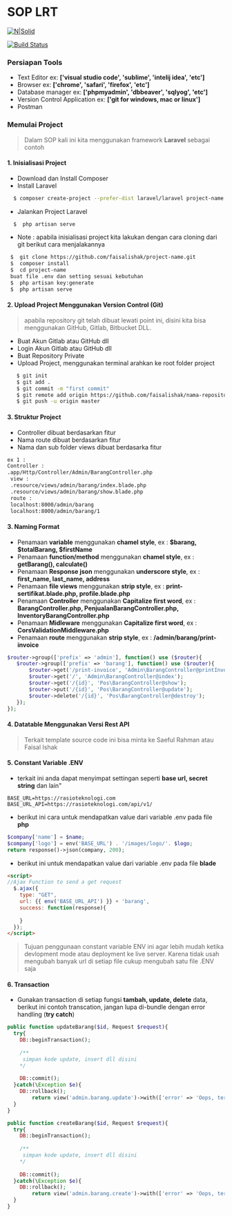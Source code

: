 # SOP LRT

[![N|Solid](http://rasioteknologi.com/assets/img/logo/logo-lrt.png)](http://rasioteknologi.com)

[![Build Status](https://travis-ci.org/joemccann/dillinger.svg?branch=master)](http://rasioteknologi.com)


### Persiapan Tools
  - Text Editor ex: **['visual studio code', 'sublime', 'intelij idea', 'etc']**
  - Browser ex: **['chrome', 'safari', 'firefox', 'etc']**
  - Database manager ex: **['phpmyadmin', 'dbbeaver', 'sqlyog', 'etc']**
  - Version Control Application ex: **['git for windows, mac  or linux']**
  - Postman

### Memulai Project
> Dalam SOP kali ini kita menggunakan framework **Laravel** sebagai contoh
#### 1. Inisialisasi Project 
  - Download dan Install Composer 
  - Install Laravel 
```sh 
  $ composer create-project --prefer-dist laravel/laravel project-name
```
  - Jalankan Project Laravel
```sh 
  $  php artisan serve
```
 - Note : apabila inisialisasi project kita lakukan dengan cara cloning dari git berikut cara menjalakannya
 ```sh 
  $  git clone https://github.com/faisalishak/project-name.git
  $  composer install
  $  cd project-name
  buat file .env dan setting sesuai kebutuhan 
  $  php artisan key:generate
  $  php artisan serve
```

#### 2. Upload Project Menggunakan Version Control (Git)
> apabila repository git telah dibuat lewati point ini, disini kita bisa menggunakan GitHub, Gitlab, Bitbucket DLL.

  - Buat Akun Gitlab atau GitHub dll
  - Login Akun Gitlab atau GitHub dll
  - Buat Repository Private
  - Upload Project, menggunakan terminal arahkan ke root folder project
```sh 
   $ git init 
   $ git add . 
   $ git commit -m "first commit" 
   $ git remote add origin https://github.com/faisalishak/nama-repository.git 
   $ git push -u origin master
```

#### 3. Struktur Project
- Controller dibuat berdasarkan fitur 
- Nama route dibuat berdasarkan fitur
- Nama dan sub folder views dibuat berdasarka fitur
```sh 
ex 1 : 
Controller :
.app/Http/Controller/Admin/BarangController.php
 view :
 .resource/views/admin/barang/index.blade.php
 .resource/views/admin/barang/show.blade.php
 route :
 localhost:8000/admin/barang
 localhost:8000/admin/barang/1
```


#### 3. Naming Format
- Penamaan **variable** menggunakan **chamel style**, ex : **$barang, $totalBarang, $firstName** 
- Penamaan **function/method** menggunakan **chamel style**, ex : **getBarang(), calculate()**
- Penamaan **Response json** menggunakan **underscore style**, ex : **first_name, last_name, address** 
- Penamaan **file views** menggunakan **strip style**, ex : **print-sertifikat.blade.php, profile.blade.php**
- Penamaan **Controller** menggunakan **Capitalize first word**, ex : **BarangController.php, PenjualanBarangController.php, InventoryBarangController.php**
- Penamaan **Midleware** menggunakan **Capitalize first word**, ex : **CorsValidationMiddleware.php**
- Penamaan **route** menggunakan **strip style**, ex : **/admin/barang/print-invoice**
 ```php
 $router->group(['prefix' => 'admin'], function() use ($router){
    $router->group(['prefix' => 'barang'], function() use ($router){
        $router->get('/print-invoice', 'Admin\BarangController@printInvoice');
        $router->get('/', 'Admin\BarangController@index');
        $router->get('/{id}', 'Pos\BarangController@show');
        $router->put('/{id}', 'Pos\BarangController@update');
        $router->delete('/{id}', 'Pos\BarangController@destroy');
    });
});
```

#### 4. Datatable Menggunakan Versi Rest API
> Terkait template source code ini bisa minta ke Saeful Rahman atau Faisal Ishak

#### 5. Constant Variable .ENV
- terkait ini anda dapat menyimpat settingan seperti  **base url, secret string** dan lain"
```
BASE_URL=https://rasioteknologi.com
BASE_URL_API=https://rasioteknologi.com/api/v1/
```
- berikut ini cara untuk mendapatkan value dari variable .env pada file **php**
```php
$company['name'] = $name;
$company['logo'] = env('BASE_URL') . '/images/logo/'. $logo;
return response()->json(company, 200);
```

- berikut ini untuk mendapatkan value dari variable .env pada file **blade**
```html
<script>
//Ajax Function to send a get request
  $.ajax({
    type: "GET",
    url: {{ env('BASE_URL_API') }} + 'barang',
    success: function(response){
        
    }
  });
</script>
```
> Tujuan penggunaan constant variable ENV ini agar lebih mudah ketika devlopment mode atau deployment ke live server.
> Karena tidak usah mengubah banyak url di setiap file cukup mengubah satu file .ENV saja


#### 6. Transaction
- Gunakan transaction di setiap fungsi **tambah, update, delete** data, berikut ini contoh transcation, jangan lupa di-bundle dengan error handling (**try catch**)

```php
public function updateBarang($id, Request $request){
  try{
    DB::beginTransaction();
      
    /**  
     simpan kode update, insert dll disini 
    */
      
    DB::commit();
  }catch(\Exception $e){
    DB::rollback();
        return view('admin.barang.update')->with(['error' => 'Oops, terjadi kesalahan silahkan coba lagi']);
  }
}

public function createBarang($id, Request $request){
  try{
    DB::beginTransaction();
      
    /**  
     simpan kode update, insert dll disini 
    */
      
    DB::commit();
  }catch(\Exception $e){
    DB::rollback();
        return view('admin.barang.create')->with(['error' => 'Oops, terjadi kesalahan silahkan coba lagi']);
  }
} 
```









